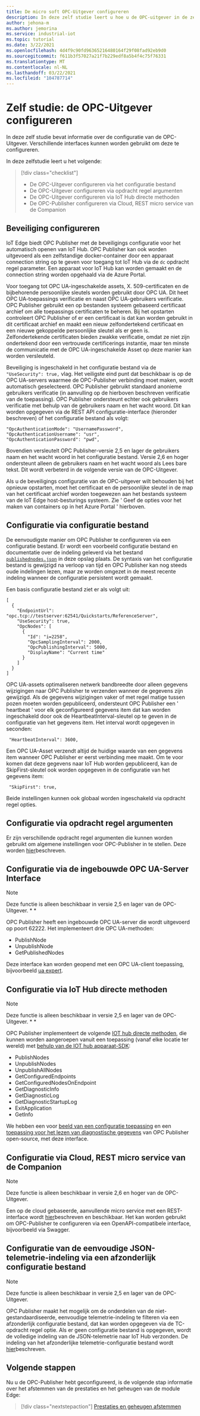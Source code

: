 ```yaml
---
title: De micro soft OPC-Uitgever configureren
description: In deze zelf studie leert u hoe u de OPC-uitgever in de zelfstandige modus kunt configureren.
author: jehona-m
ms.author: jemorina
ms.service: industrial-iot
ms.topic: tutorial
ms.date: 3/22/2021
ms.openlocfilehash: 4d4f9c90fd96365216480164f29f08fad92eb9d0
ms.sourcegitcommit: f611b3f57027a21f7b229edf8a5b4f4c75f76331
ms.translationtype: MT
ms.contentlocale: nl-NL
ms.lasthandoff: 03/22/2021
ms.locfileid: "104787714"
---
```

# <a name="tutorial-configure-the-opc-publisher"></a>Zelf studie: de OPC-Uitgever configureren

In deze zelf studie bevat informatie over de configuratie van de OPC-Uitgever. Verschillende interfaces kunnen worden gebruikt om deze te configureren.

In deze zelfstudie leert u het volgende:

> [!div class="checklist"]
> * De OPC-Uitgever configureren via het configuratie bestand
> * De OPC-Uitgever configureren via opdracht regel argumenten
> * De OPC-Uitgever configureren via IoT Hub directe methoden
> * De OPC-Publisher configureren via Cloud, REST micro service van de Companion

## <a name="configuring-security"></a>Beveiliging configureren

IoT Edge biedt OPC Publisher met de beveiligings configuratie voor het automatisch openen van IoT Hub. OPC Publisher kan ook worden uitgevoerd als een zelfstandige docker-container door een apparaat connection string op te geven voor toegang tot IoT Hub via de `dc` opdracht regel parameter. Een apparaat voor IoT Hub kan worden gemaakt en de connection string worden opgehaald via de Azure Portal.

Voor toegang tot OPC UA-ingeschakelde assets, X. 509-certificaten en de bijbehorende persoonlijke sleutels worden gebruikt door OPC UA. Dit heet OPC UA-toepassings verificatie en naast OPC UA-gebruikers verificatie. OPC Publisher gebruikt een op bestanden systeem gebaseerd certificaat archief om alle toepassings certificaten te beheren. Bij het opstarten controleert OPC Publisher of er een certificaat is dat kan worden gebruikt in dit certificaat archief en maakt een nieuw zelfondertekend certificaat en een nieuwe gekoppelde persoonlijke sleutel als er geen is. Zelfondertekende certificaten bieden zwakke verificatie, omdat ze niet zijn ondertekend door een vertrouwde certificerings instantie, maar ten minste de communicatie met de OPC UA-ingeschakelde Asset op deze manier kan worden versleuteld.

Beveiliging is ingeschakeld in het configuratie bestand via de `"UseSecurity": true,` vlag. Het veiligste eind punt dat beschikbaar is op de OPC UA-servers waarmee de OPC-Publisher verbinding moet maken, wordt automatisch geselecteerd.
OPC Publisher gebruikt standaard anonieme gebruikers verificatie (in aanvulling op de hierboven beschreven verificatie van de toepassing). OPC Publisher ondersteunt echter ook gebruikers verificatie met behulp van de gebruikers naam en het wacht woord. Dit kan worden opgegeven via de REST API configuratie-interface (hieronder beschreven) of het configuratie bestand als volgt:
```
"OpcAuthenticationMode": "UsernamePassword",
"OpcAuthenticationUsername": "usr",
"OpcAuthenticationPassword": "pwd",
```
Bovendien versleutelt OPC Publisher-versie 2,5 en lager de gebruikers naam en het wacht woord in het configuratie bestand. Versie 2,6 en hoger ondersteunt alleen de gebruikers naam en het wacht woord als Lees bare tekst. Dit wordt verbeterd in de volgende versie van de OPC-Uitgever.

Als u de beveiligings configuratie van de OPC-uitgever wilt behouden bij het opnieuw opstarten, moet het certificaat en de persoonlijke sleutel in de map van het certificaat archief worden toegewezen aan het bestands systeem van de IoT Edge host-besturings systeem. Zie ' Geef de opties voor het maken van containers op in het Azure Portal ' hierboven.

## <a name="configuration-via-configuration-file"></a>Configuratie via configuratie bestand

De eenvoudigste manier om OPC Publisher te configureren via een configuratie bestand. Er wordt een voorbeeld configuratie bestand en documentatie over de indeling geleverd via het bestand [`publishednodes.json`](https://raw.githubusercontent.com/Azure/iot-edge-opc-publisher/master/opcpublisher/publishednodes.json) in deze opslag plaats.
De syntaxis van het configuratie bestand is gewijzigd na verloop van tijd en OPC Publisher kan nog steeds oude indelingen lezen, maar ze worden omgezet in de meest recente indeling wanneer de configuratie persistent wordt gemaakt.

Een basis configuratie bestand ziet er als volgt uit:
```
[
  {
    "EndpointUrl": "opc.tcp://testserver:62541/Quickstarts/ReferenceServer",
    "UseSecurity": true,
    "OpcNodes": [
      {
        "Id": "i=2258",
        "OpcSamplingInterval": 2000,
        "OpcPublishingInterval": 5000,
        "DisplayName": "Current time"
      }
    ]
  }
]
```

OPC UA-assets optimaliseren netwerk bandbreedte door alleen gegevens wijzigingen naar OPC Publisher te verzenden wanneer de gegevens zijn gewijzigd. Als de gegevens wijzigingen vaker of met regel matige tussen pozen moeten worden gepubliceerd, ondersteunt OPC Publisher een ' heartbeat ' voor elk geconfigureerd gegevens item dat kan worden ingeschakeld door ook de HeartbeatInterval-sleutel op te geven in de configuratie van het gegevens item. Het interval wordt opgegeven in seconden:
```
 "HeartbeatInterval": 3600,
```

Een OPC UA-Asset verzendt altijd de huidige waarde van een gegevens item wanneer OPC Publisher er eerst verbinding mee maakt. Om te voor komen dat deze gegevens naar IoT Hub worden gepubliceerd, kan de SkipFirst-sleutel ook worden opgegeven in de configuratie van het gegevens item:
```
 "SkipFirst": true,
```

Beide instellingen kunnen ook globaal worden ingeschakeld via opdracht regel opties.

## <a name="configuration-via-command-line-arguments"></a>Configuratie via opdracht regel argumenten

Er zijn verschillende opdracht regel argumenten die kunnen worden gebruikt om algemene instellingen voor OPC-Publisher in te stellen. Deze worden [hier](reference-command-line-arguments.md)beschreven.


## <a name="configuration-via-the-built-in-opc-ua-server-interface"></a>Configuratie via de ingebouwde OPC UA-Server Interface

>[!NOTE] 
> Deze functie is alleen beschikbaar in versie 2,5 en lager van de OPC-Uitgever. * *

OPC Publisher heeft een ingebouwde OPC UA-server die wordt uitgevoerd op poort 62222. Het implementeert drie OPC UA-methoden:

  - PublishNode
  - UnpublishNode
  - GetPublishedNodes

Deze interface kan worden geopend met een OPC UA-client toepassing, bijvoorbeeld [ua expert](https://www.unified-automation.com/products/development-tools/uaexpert.html).

## <a name="configuration-via-iot-hub-direct-methods"></a>Configuratie via IoT Hub directe methoden

>[!NOTE] 
> Deze functie is alleen beschikbaar in versie 2,5 en lager van de OPC-Uitgever. * *

OPC Publisher implementeert de volgende [IOT hub directe methoden](https://docs.microsoft.com/azure/iot-hub/iot-hub-devguide-direct-methods), die kunnen worden aangeroepen vanuit een toepassing (vanaf elke locatie ter wereld) met [behulp van de IOT hub apparaat-SDK](https://docs.microsoft.com/azure/iot-hub/iot-hub-devguide-sdks):

  - PublishNodes
  - UnpublishNodes
  - UnpublishAllNodes
  - GetConfiguredEndpoints
  - GetConfiguredNodesOnEndpoint
  - GetDiagnosticInfo
  - GetDiagnosticLog
  - GetDiagnosticStartupLog
  - ExitApplication
  - GetInfo

We hebben een voor [beeld van een configuratie toepassing](https://github.com/Azure-Samples/iot-edge-opc-publisher-nodeconfiguration) en een [toepassing voor het lezen van diagnostische gegevens](https://github.com/Azure-Samples/iot-edge-opc-publisher-diagnostics) van OPC Publisher open-source, met deze interface.

## <a name="configuration-via-cloud-based-companion-rest-microservice"></a>Configuratie via Cloud, REST micro service van de Companion

>[!NOTE] 
> Deze functie is alleen beschikbaar in versie 2,6 en hoger van de OPC-Uitgever.

Een op de cloud gebaseerde, aanvullende micro service met een REST-interface wordt [hier](https://github.com/Azure/Industrial-IoT/blob/master/docs/services/publisher.md)beschreven en beschikbaar. Het kan worden gebruikt om OPC-Publisher te configureren via een OpenAPI-compatibele interface, bijvoorbeeld via Swagger.

## <a name="configuration-of-the-simple-json-telemetry-format-via-separate-configuration-file"></a>Configuratie van de eenvoudige JSON-telemetrie-indeling via een afzonderlijk configuratie bestand

>[!NOTE] 
> Deze functie is alleen beschikbaar in versie 2,5 en lager van de OPC-Uitgever.

OPC Publisher maakt het mogelijk om de onderdelen van de niet-gestandaardiseerde, eenvoudige telemetrie-indeling te filteren via een afzonderlijk configuratie bestand, dat kan worden opgegeven via de TC-opdracht regel optie. Als er geen configuratie bestand is opgegeven, wordt de volledige indeling van de JSON-telemetrie naar IoT Hub verzonden. De indeling van het afzonderlijke telemetrie-configuratie bestand wordt [hier](reference-opc-publisher-telemetry-format.md#opc-publisher-telemetry-configuration-file-format)beschreven.

## <a name="next-steps"></a>Volgende stappen
Nu u de OPC-Publisher hebt geconfigureerd, is de volgende stap informatie over het afstemmen van de prestaties en het geheugen van de module Edge:

> [!div class="nextstepaction"]
> [Prestaties en geheugen afstemmen](tutorial-publisher-performance-memory-tuning-opc-publisher.md)